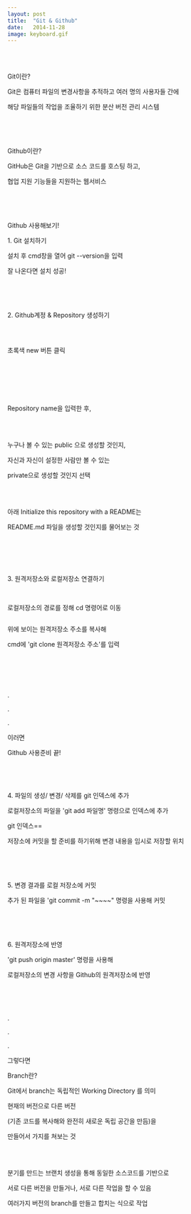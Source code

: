 ```yaml
---
layout: post
title:  "Git & Github"
date:   2014-11-28
image: keyboard.gif
---
```

<br><br>
<p class="intro">Git이란?<p>
<p class="gittext">Git은 컴퓨터 파일의 변경사항을 추적하고 여러 명의 사용자들 간에</p>
<p class="gittext">해당 파일들의 작업을 조율하기 위한 분산 버전 관리 시스템</p>
<br><br><br>
<p class="intro">Github이란?<p>
<p class="gittext">GitHub은 Git을 기반으로 소스 코드를 호스팅 하고,</p>
<p class="gittext">협업 지원 기능들을 지원하는 웹서비스</p>
<br><br><br>
<p class="intro">Github 사용해보기!<p>
<p class="list"><p class="listtitle">1. Git 설치하기</p></p> 
<p> </p>    
<p class="gittext">설치 후 cmd창을 열어 git --version을 입력</p>
<p class="gittext">잘 나온다면 설치 성공!</p>
<br><br><br>        
<p class="list"><p class="listtitle">2. Github계정 & Repository 생성하기</p></p>
<p> </p>
<br>
<p class="picture"><img src="/assets/img/repository.JPG" alt=""><p>
<p class="gittext">초록색 new 버튼 클릭</p>
<br><br><br><br>
<p class="picture"><img src="/assets/img/create.JPG" alt=""></p>
<p class="gittext">Repository name을 입력한 후,</p>
<br><br>
<p class="gittext">누구나 볼 수 있는 public 으로 생성할 것인지,</p>
<p class="gittext">자신과 자신이 설정한 사람만 볼 수 있는</p>
<p class="gittext">private으로 생성할 것인지 선택</p>
<br><br>
<p class="gittext">아래 Initialize this repository with a README는</p>
<p class="gittext">README.md 파일을 생성할 것인지를 물어보는 것</p>
<br><br><br><br>
<p class="list"><p class="listtitle">3. 원격저장소와 로컬저장소 연결하기</p></p>
<p> </p>
<br>
<p class="gittext">로컬저장소의 경로를 정해 cd 명령어로 이동</p>
<p class="picture"><img src="/assets/img/clone.JPG" alt=""></p>
<p class="gittext">위에 보이는 원격저장소 주소를 복사해</p>
<p class="gittext">cmd에 'git clone 원격저장소 주소'를 입력</p>  
<br><br><br><br>
<div class="gittext">   
    <p class="rmx">.</p>
    <p class="rmx">.</p>
    <p class="rmx">.</p>
    <p>이러면</p>
</div>
<p> </p>
<p class="rmx">Github 사용준비 끝!<p>
<br><br>
<p class="picture"><img src="/assets/img/github.png" alt=""></p>    
<p class="list"><p class="listtitle">4. 파일의 생성/ 변경/ 삭제를 git 인덱스에 추가</p></p>
<p class="gittext">로컬저장소의 파일을 'git add 파일명' 명령으로 인덱스에 추가</p>
<p class="gittext">git 인덱스==</p>
<p class="gittext">저장소에 커밋을 할 준비를 하기위해 변경 내용을 임시로 저장할 위치</p>
<br><br><br>
<p class="list"><p class="listtitle">5. 변경 결과를 로컬 저장소에 커밋</p></p>
<p class="gittext">추가 된 파일을 'git commit -m "~~~~" 명령을 사용해 커밋</p>
<br><br><br>
<p class="list"><p class="listtitle">6. 원격저장소에 반영</p></p>
<p class="gittext">'git push origin master' 명령을 사용해</p>
<p class="gittext">로컬저장소의 변경 사항을 Github의 원격저장소에 반영</p>
<br><br><br>
<p class="rmx">.</p>
<p class="rmx">.</p>
<p class="rmx">.</p>
<p class="gittext">그렇다면</p>
<p class="rmx">Branch란?<p>
<p class="gittext">Git에서 branch는 독립적인 Working Directory 를 의미</p>
<p class="gittext">현재의 버전으로 다른 버전</p>
<p class="gittext">(기존 코드를 복사해와 완전히 새로운 독립 공간을 만듬)을</p>
<p class="gittext">만들어서 가지를 쳐보는 것</p>
<br><br>
<p class="gittext">분기를 만드는 브랜치 생성을 통해 동일한 소스코드를 기반으로</p>
<p class="gittext">서로 다른 버전을 만들거나, 서로 다른 작업을 할 수 있음</p>
<p class="gittext">여러가지 버전의 branch를 만들고 합치는 식으로 작업</p>
<br><br><br><br><br>
